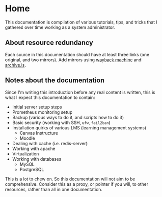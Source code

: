 # Home

This documentation is compilation of various tutorials, tips, and tricks that I gathered over time working as a system administrator.

## About resource redundancy

Each source in this documentation should have at least three links (one original, and two mirrors). Add mirrors using [wayback machine](https://web.archive.org/) and [archive.is](http://archive.is/).

## Notes about the documentation

Since I'm writing this introduction before any real content is written, this is what I expect this documentation to contain:

* Initial server setup steps
* Prometheus monitoring setup
* Backup (various ways to do it, and scripts how to do it)
* Basic security (working with SSH, `ufw`, `fail2ban`)
* Installation quirks of various LMS (learning management systems)
    * Canvas Instructure
    * Moodle
* Dealing with cache (i.e. redis-server)
* Working with apache
* Virtualization
* Working with databases
    * MySQL
    * PostgreSQL

This is a lot to chew on. So this documentation will not aim to be comprehensive. Consider this as a proxy, or pointer if you will, to other resources, rather than all in one documentation.
